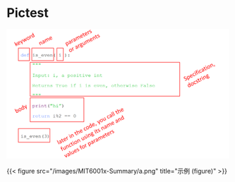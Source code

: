 # Pictest


<!--more-->
![示例](function示例.png)

{{< figure src="/images/MIT6001x-Summary/a.png" title="示例 (figure)" >}}

